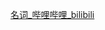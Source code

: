 [名词\_哔哩哔哩\_bilibili](https://www.bilibili.com/video/BV1XY411J7aG?p=14&vd_source=a31fe6f534758f0c32d7f38215afcc7a)
